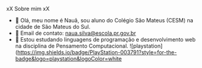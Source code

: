  xX Sobre mim xX


- 👋 Olá, meu nome é Nauã, sou aluno do Colégio São Mateus (CESM) na cidade de São Mateus do Sul.   
- 👋 Email de contato: naua.silva@escola.pr.gov.br
- 👀 Estou estudando linguagens de programação e desenvolvimento web na disciplina de Pensamento Computacional.
 ![playstation](https://img.shields.io/badge/PlayStation-003791?style=for-the-badge&logo=playstation&logoColor=white
 
